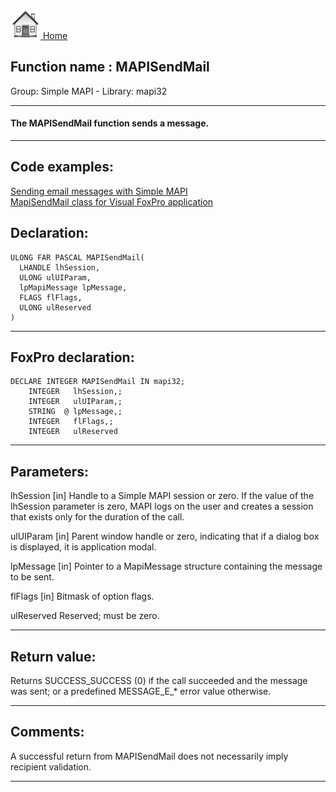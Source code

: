 [<img src="../../images/home.png"> Home ](https://github.com/VFPX/Win32API)  

## Function name : MAPISendMail
Group: Simple MAPI - Library: mapi32    
***  


#### The MAPISendMail function sends a message. 
***  


## Code examples:
[Sending email messages with Simple MAPI](../../samples/sample_193.md)  
[MapiSendMail class for Visual FoxPro application](../../samples/sample_342.md)  

## Declaration:
```foxpro  
ULONG FAR PASCAL MAPISendMail(
  LHANDLE lhSession,
  ULONG ulUIParam,
  lpMapiMessage lpMessage,
  FLAGS flFlags,
  ULONG ulReserved
)  
```  
***  


## FoxPro declaration:
```foxpro  
DECLARE INTEGER MAPISendMail IN mapi32;
	INTEGER   lhSession,;
	INTEGER   ulUIParam,;
	STRING  @ lpMessage,;
	INTEGER   flFlags,;
	INTEGER   ulReserved  
```  
***  


## Parameters:
lhSession 
[in] Handle to a Simple MAPI session or zero. If the value of the lhSession parameter is zero, MAPI logs on the user and creates a session that exists only for the duration of the call. 

ulUIParam 
[in] Parent window handle or zero, indicating that if a dialog box is displayed, it is application modal. 

lpMessage 
[in] Pointer to a MapiMessage structure containing the message to be sent. 

flFlags 
[in] Bitmask of option flags. 

ulReserved 
Reserved; must be zero.   
***  


## Return value:
Returns SUCCESS_SUCCESS (0) if the call succeeded and the message was sent; or a predefined MESSAGE_E_* error value otherwise.  
***  


## Comments:
A successful return from MAPISendMail does not necessarily imply recipient validation.  
  
***  

